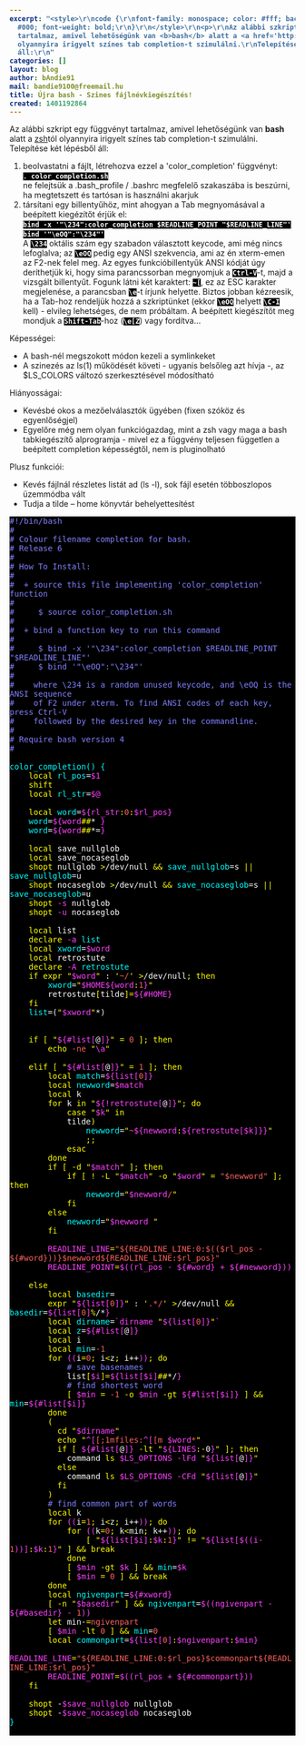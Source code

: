```yaml
---
excerpt: "<style>\r\ncode {\r\nfont-family: monospace; color: #fff; background-color:
  #000; font-weight: bold;\r\n}\r\n</style>\r\n<p>\r\nAz alábbi szkript egy függvényt
  tartalmaz, amivel lehetőségünk van <b>bash</b> alatt a <a href='http://zsh.sourceforge.net/'>zsh</a>tól
  olyannyira irigyelt színes tab completion-t szimulálni.\r\nTelepítése két lépésből
  áll:\r\n"
categories: []
layout: blog
author: bAndie91
mail: bandie9100@freemail.hu
title: Újra bash - Szines fájlnévkiegészítés!
created: 1401192864
---
```

<style>
code {
font-family: monospace; color: #fff; background-color: #000; font-weight: bold;
}
</style>
<p>
Az alábbi szkript egy függvényt tartalmaz, amivel lehetőségünk van <b>bash</b> alatt a <a href='http://zsh.sourceforge.net/'>zsh</a>tól olyannyira irigyelt színes tab completion-t szimulálni.
Telepítése két lépésből áll:
<!--break-->
<ol>
<li>
       beolvastatni a fájlt, létrehozva ezzel a 'color_completion' függvényt:<br>
       <code>. color_completion.sh</code><br>
       ne felejtsük a .bash_profile / .bashrc megfelelő szakaszába is beszúrni, ha megtetszett és tartósan is használni akarjuk</li>
<li>
       társítani egy billentyűhöz, mint ahogyan a Tab megnyomásával a beépített kiegézítőt érjük el:<br>
       <code>bind -x '"\234":color_completion $READLINE_POINT "$READLINE_LINE"'</code><br>
       <code>bind '"\eOQ":"\234"'</code><br>
       A <code>\234</code> oktális szám egy szabadon választott keycode, ami még nincs lefoglalva; az <code>\eOQ</code> pedig egy ANSI szekvencia, ami az én xterm-emen az F2-nek felel meg. Az egyes funkcióbillentyűk ANSI kódját úgy deríthetjük ki, hogy sima parancssorban megnyomjuk a <code>Ctrl-V</code>-t, majd a vizsgált billentyűt. Fogunk látni két karaktert: <code>~[</code>, ez az ESC karakter megjelenése, a parancsban <code>\e</code>-t írjunk helyette. Biztos jobban kézreesik, ha a Tab-hoz rendeljük hozzá a szkriptünket (ekkor <code>\eOQ</code> helyett <code>\C-I</code> kell) - elvileg lehetséges, de nem próbáltam. A beépített kiegészítőt meg mondjuk a <code>Shift-Tab</code>-hoz (<code>\e[Z</code>) vagy fordítva...
</li>
</ol>
</p>

Képességei:
<ul>
<li>A bash-nél megszokott módon kezeli a symlinkeket</li>
<li>A szinezés az ls(1) működését követi - ugyanis belsőleg azt hívja -, az $LS_COLORS változó szerkesztésével módosítható</li>
</ul>

Hiányosságai:
<ul>
<li>Kevésbé okos a mezőelválasztók ügyében (fixen szóköz és egyenlőségjel)</li>
<li>Egyelőre még nem olyan funkciógazdag, mint a zsh vagy maga a bash tabkiegészítő alprogramja - mivel ez a függvény teljesen független a beépített completion képességtől, nem is pluginolható</li>
</ul>

Plusz funkciói:
<ul>
<li>Kevés fájlnál részletes listát ad (ls -l), sok fájl esetén többoszlopos üzemmódba vált</li>
<li>Tudja a tilde &ndash; home könyvtár behelyettesítést</li>
</ul>

<style type="text/css">
<!--
pre { white-space: pre-wrap; font-family: monospace; color: #fff; background-color: #000; }
.lnr { color: #ffff00; }
.Special { color: #ff40ff; }
.Constant { color: #ff6060; }
.PreProc { color: #ff40ff; }
.Statement { color: #ffff00; }
.Identifier { color: #00ffff; }
.Comment { color: #8080ff; }
-->
</style>

<pre>
<span class="Comment">#!/bin/bash</span>
<span class="Comment">#</span>
<span class="Comment"># Colour filename completion for bash.</span>
<span class="Comment"># Release 6</span>
<span class="Comment">#</span>
<span class="Comment"># How To Install:</span>
<span class="Comment">#</span>
<span class="Comment">#  + source this file implementing 'color_completion' function</span>
<span class="Comment">#</span>
<span class="Comment">#     $ source color_completion.sh</span>
<span class="Comment">#</span>
<span class="Comment">#  + bind a function key to run this command</span>
<span class="Comment">#</span>
<span class="Comment">#     $ bind -x '&quot;\234&quot;:color_completion $READLINE_POINT &quot;$READLINE_LINE&quot;'</span>
<span class="Comment">#     $ bind '&quot;\eOQ&quot;:&quot;\234&quot;'</span>
<span class="Comment">#</span>
<span class="Comment">#    where \234 is a random unused keycode, and \eOQ is the ANSI sequence</span>
<span class="Comment">#    of F2 under xterm. To find ANSI codes of each key, press Ctrl-V</span>
<span class="Comment">#    followed by the desired key in the commandline.</span>
<span class="Comment">#</span>
<span class="Comment"># Require bash version 4</span>
<span class="Comment">#</span>

<span class="Identifier">color_completion() {</span>
	<span class="Statement">local</span> <span class="Identifier">rl_pos</span>=<span class="PreProc">$1</span>
	<span class="Statement">shift</span>
	<span class="Statement">local</span> <span class="Identifier">rl_str</span>=<span class="PreProc">$@</span>

	<span class="Statement">local</span> <span class="Identifier">word</span>=<span class="PreProc">${</span><span class="PreProc">rl_str</span><span class="Statement">:</span><span class="Constant">0</span><span class="Statement">:</span><span class="PreProc">$rl_pos</span><span class="PreProc">}</span>
	<span class="Identifier">word</span>=<span class="PreProc">${</span><span class="PreProc">word</span><span class="Statement">##</span>* <span class="PreProc">}</span>
	<span class="Identifier">word</span>=<span class="PreProc">${</span><span class="PreProc">word</span><span class="Statement">##</span>*=<span class="PreProc">}</span>

	<span class="Statement">local</span> save_nullglob
	<span class="Statement">local</span> save_nocaseglob
	<span class="Statement">shopt</span> nullglob <span class="Statement">&gt;</span>/dev/null <span class="Statement">&amp;&amp;</span> <span class="Identifier">save_nullglob</span>=s <span class="Statement">||</span> <span class="Identifier">save_nullglob</span>=u
	<span class="Statement">shopt</span> nocaseglob <span class="Statement">&gt;</span>/dev/null <span class="Statement">&amp;&amp;</span> <span class="Identifier">save_nocaseglob</span>=s <span class="Statement">||</span> <span class="Identifier">save_nocaseglob</span>=u
	<span class="Statement">shopt</span> <span class="Special">-s</span> nullglob
	<span class="Statement">shopt</span> <span class="Special">-u</span> nocaseglob

	<span class="Statement">local</span> list
	<span class="Statement">declare</span><span class="Identifier"> </span><span class="Special">-a</span><span class="Identifier"> list</span>
	<span class="Statement">local</span> <span class="Identifier">xword</span>=<span class="PreProc">$word</span>
	<span class="Statement">local</span> retrostute
	<span class="Statement">declare</span><span class="Identifier"> </span><span class="Special">-A</span><span class="Identifier"> retrostute</span>
	<span class="Statement">if </span><span class="Statement">expr</span> <span class="Statement">&quot;</span><span class="PreProc">$word</span><span class="Statement">&quot;</span> : <span class="Statement">'</span><span class="Constant">~/</span><span class="Statement">'</span> <span class="Statement">&gt;</span>/dev/null<span class="Statement">;</span> <span class="Statement">then</span>
		<span class="Identifier">xword</span>=<span class="Statement">&quot;</span><span class="PreProc">$HOME</span><span class="PreProc">${</span><span class="PreProc">word</span><span class="Statement">:</span><span class="Constant">1</span><span class="PreProc">}</span><span class="Statement">&quot;</span>
		retrostute<span class="Statement">[</span>tilde<span class="Statement">]</span><span class="Statement">=</span><span class="PreProc">${#</span><span class="PreProc">HOME</span><span class="PreProc">}</span>
	<span class="Statement">fi</span>
	<span class="Identifier">list</span>=(<span class="Statement">&quot;</span><span class="PreProc">$xword</span><span class="Statement">&quot;</span>*)


	<span class="Statement">if </span><span class="Statement">[</span> <span class="Statement">&quot;</span><span class="PreProc">${#</span><span class="PreProc">list</span><span class="PreProc">[</span>@<span class="PreProc">]</span><span class="PreProc">}</span><span class="Statement">&quot;</span> <span class="Statement">=</span> <span class="Constant">0</span> <span class="Statement">]</span><span class="Statement">;</span> <span class="Statement">then</span>
		<span class="Statement">echo</span><span class="Constant"> -ne </span><span class="Statement">&quot;</span><span class="Special">\a</span><span class="Statement">&quot;</span>

	<span class="Statement">elif</span> <span class="Statement">[</span> <span class="Statement">&quot;</span><span class="PreProc">${#</span><span class="PreProc">list</span><span class="PreProc">[</span>@<span class="PreProc">]</span><span class="PreProc">}</span><span class="Statement">&quot;</span> <span class="Statement">=</span> <span class="Constant">1</span> <span class="Statement">]</span><span class="Statement">;</span> <span class="Statement">then</span>
		<span class="Statement">local</span> <span class="Identifier">match</span>=<span class="PreProc">${</span><span class="PreProc">list</span><span class="PreProc">[</span><span class="Constant">0</span><span class="PreProc">]</span><span class="PreProc">}</span>
		<span class="Statement">local</span> <span class="Identifier">newword</span>=<span class="PreProc">$match</span>
		<span class="Statement">local</span> k
		<span class="Statement">for </span>k <span class="Statement">in</span> <span class="Statement">&quot;</span><span class="PreProc">${!</span><span class="PreProc">retrostute</span><span class="PreProc">[</span>@<span class="PreProc">]</span><span class="PreProc">}</span><span class="Statement">&quot;</span><span class="Statement">;</span> <span class="Statement">do</span>
			<span class="Statement">case</span> <span class="Statement">&quot;</span><span class="PreProc">$k</span><span class="Statement">&quot;</span> <span class="Statement">in</span>
			tilde<span class="Statement">)</span>
				<span class="Identifier">newword</span>=<span class="Statement">&quot;</span><span class="Constant">~</span><span class="PreProc">${</span><span class="PreProc">newword</span><span class="Statement">:</span><span class="PreProc">${</span><span class="PreProc">retrostute</span><span class="PreProc">[</span><span class="PreProc">$k</span><span class="PreProc">]</span><span class="PreProc">}}</span><span class="Statement">&quot;</span>
				<span class="Statement">;;</span>
			<span class="Statement">esac</span>
		<span class="Statement">done</span>
		<span class="Statement">if </span><span class="Statement">[</span> <span class="Statement">-d</span> <span class="Statement">&quot;</span><span class="PreProc">$match</span><span class="Statement">&quot;</span> <span class="Statement">]</span><span class="Statement">;</span> <span class="Statement">then</span>
			<span class="Statement">if </span><span class="Statement">[</span> <span class="Statement">!</span> <span class="Statement">-L</span> <span class="Statement">&quot;</span><span class="PreProc">$match</span><span class="Statement">&quot;</span> <span class="Statement">-o</span> <span class="Statement">&quot;</span><span class="PreProc">$word</span><span class="Statement">&quot;</span> <span class="Statement">=</span> <span class="Constant">&quot;$newword&quot;</span> <span class="Statement">]</span><span class="Statement">;</span> <span class="Statement">then</span>
				<span class="Identifier">newword</span>=<span class="Statement">&quot;</span><span class="PreProc">$newword</span><span class="Constant">/</span><span class="Statement">&quot;</span>
			<span class="Statement">fi</span>
		<span class="Statement">else</span>
			<span class="Identifier">newword</span>=<span class="Statement">&quot;</span><span class="PreProc">$newword</span><span class="Constant"> </span><span class="Statement">&quot;</span>
		<span class="Statement">fi</span>

		<span class="PreProc">READLINE_LINE</span><span class="Statement">=</span><span class="Constant">&quot;${READLINE_LINE:0:$(($rl_pos - ${#word}))}$newword${READLINE_LINE:$rl_pos}&quot;</span>
		<span class="PreProc">READLINE_POINT</span><span class="Statement">=</span><span class="PreProc">$((</span><span class="Special">rl_pos - </span><span class="PreProc">${#</span><span class="PreProc">word</span><span class="PreProc">}</span><span class="Special"> + </span><span class="PreProc">${#</span><span class="PreProc">newword</span><span class="PreProc">}</span><span class="PreProc">))</span>

	<span class="Statement">else</span>
		<span class="Statement">local</span> <span class="Identifier">basedir</span>=
		<span class="Statement">expr</span> <span class="Statement">&quot;</span><span class="PreProc">${</span><span class="PreProc">list</span><span class="PreProc">[</span><span class="Constant">0</span><span class="PreProc">]</span><span class="PreProc">}</span><span class="Statement">&quot;</span> : <span class="Statement">'</span><span class="Constant">.*/</span><span class="Statement">'</span> <span class="Statement">&gt;</span>/dev/null <span class="Statement">&amp;&amp;</span> <span class="Identifier">basedir</span>=<span class="PreProc">${</span><span class="PreProc">list</span><span class="PreProc">[</span><span class="Constant">0</span><span class="PreProc">]</span><span class="Statement">%</span>/*<span class="PreProc">}</span>
		<span class="Statement">local</span> <span class="Identifier">dirname</span>=<span class="Special">`dirname </span><span class="Statement">&quot;</span><span class="PreProc">${</span><span class="PreProc">list</span><span class="PreProc">[</span><span class="Constant">0</span><span class="PreProc">]</span><span class="PreProc">}</span><span class="Statement">&quot;</span><span class="Special">`</span>
		<span class="Statement">local</span> <span class="Identifier">z</span>=<span class="PreProc">${#</span><span class="PreProc">list</span><span class="PreProc">[</span>@<span class="PreProc">]</span><span class="PreProc">}</span>
		<span class="Statement">local</span> i
		<span class="Statement">local</span> <span class="Identifier">min</span>=<span class="Constant">-1</span>
		<span class="Statement">for </span><span class="Special">((</span>i<span class="Statement">=</span><span class="Constant">0</span><span class="Statement">;</span> i<span class="Statement">&lt;</span>z<span class="Statement">;</span> i++<span class="Special">))</span><span class="Statement">;</span> <span class="Statement">do</span>
			<span class="Comment"># save basenames</span>
			list<span class="Statement">[</span><span class="PreProc">$i</span><span class="Statement">]</span><span class="Statement">=</span><span class="PreProc">${</span><span class="PreProc">list</span><span class="PreProc">[</span><span class="PreProc">$i</span><span class="PreProc">]</span><span class="Statement">##</span>*/<span class="PreProc">}</span>
			<span class="Comment"># find shortest word</span>
			<span class="Statement">[</span> <span class="PreProc">$min</span> <span class="Statement">=</span> <span class="Constant">-1</span> <span class="Statement">-o</span> <span class="PreProc">$min</span> <span class="Statement">-gt</span> <span class="PreProc">${#</span><span class="PreProc">list</span><span class="PreProc">[</span><span class="PreProc">$i</span><span class="PreProc">]</span><span class="PreProc">}</span> <span class="Statement">]</span> <span class="Statement">&amp;&amp;</span> <span class="Identifier">min</span>=<span class="PreProc">${#</span><span class="PreProc">list</span><span class="PreProc">[</span><span class="PreProc">$i</span><span class="PreProc">]</span><span class="PreProc">}</span>
		<span class="Statement">done</span>
		<span class="Statement">(</span>
		  <span class="Statement">cd</span> <span class="Statement">&quot;</span><span class="PreProc">$dirname</span><span class="Statement">&quot;</span>
		  <span class="Statement">echo</span><span class="Constant"> </span><span class="Statement">&quot;</span><span class="Special">^[</span><span class="Constant">[;1mfiles:</span><span class="Special">^[</span><span class="Constant">[m </span><span class="PreProc">$word</span><span class="Constant">*</span><span class="Statement">&quot;</span>
		  <span class="Statement">if </span><span class="Statement">[</span> <span class="PreProc">${#</span><span class="PreProc">list</span><span class="PreProc">[</span>@<span class="PreProc">]</span><span class="PreProc">}</span> <span class="Statement">-lt</span> <span class="Statement">&quot;</span><span class="PreProc">${</span><span class="PreProc">LINES</span><span class="Statement">:-</span>0<span class="PreProc">}</span><span class="Statement">&quot;</span> <span class="Statement">]</span><span class="Statement">;</span> <span class="Statement">then</span>
		  	command <span class="Statement">ls</span> <span class="PreProc">$LS_OPTIONS</span> <span class="Special">-lFd</span> <span class="Statement">&quot;</span><span class="PreProc">${</span><span class="PreProc">list</span><span class="PreProc">[</span>@<span class="PreProc">]</span><span class="PreProc">}</span><span class="Statement">&quot;</span>
		  <span class="Statement">else</span>
		  	command <span class="Statement">ls</span> <span class="PreProc">$LS_OPTIONS</span> <span class="Special">-CFd</span> <span class="Statement">&quot;</span><span class="PreProc">${</span><span class="PreProc">list</span><span class="PreProc">[</span>@<span class="PreProc">]</span><span class="PreProc">}</span><span class="Statement">&quot;</span>
		  <span class="Statement">fi</span>
		<span class="Statement">)</span>
		<span class="Comment"># find common part of words</span>
		<span class="Statement">local</span> k
		<span class="Statement">for </span><span class="Special">((</span>i<span class="Statement">=</span><span class="Constant">1</span><span class="Statement">;</span> i<span class="Statement">&lt;</span>z<span class="Statement">;</span> i++<span class="Special">))</span><span class="Statement">;</span> <span class="Statement">do</span>
			<span class="Statement">for </span><span class="Special">((</span>k<span class="Statement">=</span><span class="Constant">0</span><span class="Statement">;</span> k<span class="Statement">&lt;</span>min<span class="Statement">;</span> k++<span class="Special">))</span><span class="Statement">;</span> <span class="Statement">do</span>
				<span class="Statement">[</span> <span class="Statement">&quot;</span><span class="PreProc">${</span><span class="PreProc">list</span><span class="PreProc">[</span><span class="PreProc">$i</span><span class="PreProc">]</span><span class="Statement">:</span><span class="PreProc">$k</span><span class="Statement">:</span><span class="Constant">1</span><span class="PreProc">}</span><span class="Statement">&quot;</span> <span class="Statement">!=</span> <span class="Statement">&quot;</span><span class="PreProc">${</span><span class="PreProc">list</span><span class="PreProc">[</span><span class="PreProc">$((</span><span class="Special">i</span><span class="Constant">-1</span><span class="PreProc">))</span><span class="PreProc">]</span><span class="Statement">:</span><span class="PreProc">$k</span><span class="Statement">:</span><span class="Constant">1</span><span class="PreProc">}</span><span class="Statement">&quot;</span> <span class="Statement">]</span> <span class="Statement">&amp;&amp;</span> <span class="Statement">break</span>
			<span class="Statement">done</span>
			<span class="Statement">[</span> <span class="PreProc">$min</span> <span class="Statement">-gt</span> <span class="PreProc">$k</span> <span class="Statement">]</span> <span class="Statement">&amp;&amp;</span> <span class="Identifier">min</span>=<span class="PreProc">$k</span>
			<span class="Statement">[</span> <span class="PreProc">$min</span> <span class="Statement">=</span> <span class="Constant">0</span> <span class="Statement">]</span> <span class="Statement">&amp;&amp;</span> <span class="Statement">break</span>
		<span class="Statement">done</span>
		<span class="Statement">local</span> <span class="Identifier">ngivenpart</span>=<span class="PreProc">${#</span><span class="PreProc">xword</span><span class="PreProc">}</span>
		<span class="Statement">[</span> <span class="Statement">-n</span> <span class="Statement">&quot;</span><span class="PreProc">$basedir</span><span class="Statement">&quot;</span> <span class="Statement">]</span> <span class="Statement">&amp;&amp;</span> <span class="Identifier">ngivenpart</span>=<span class="PreProc">$((</span><span class="Special">ngivenpart - </span><span class="PreProc">${#</span><span class="PreProc">basedir</span><span class="PreProc">}</span><span class="Special"> - </span><span class="Constant">1</span><span class="PreProc">))</span>
		<span class="Statement">let</span> min-<span class="Statement">=</span><span class="Constant">ngivenpart</span>
		<span class="Statement">[</span> <span class="PreProc">$min</span> <span class="Statement">-lt</span> <span class="Constant">0</span> <span class="Statement">]</span> <span class="Statement">&amp;&amp;</span> <span class="Identifier">min</span>=<span class="Constant">0</span>
		<span class="Statement">local</span> <span class="Identifier">commonpart</span>=<span class="PreProc">${</span><span class="PreProc">list</span><span class="PreProc">[</span><span class="Constant">0</span><span class="PreProc">]</span><span class="Statement">:</span><span class="PreProc">$ngivenpart</span><span class="Statement">:</span><span class="PreProc">$min</span><span class="PreProc">}</span>
		<span class="PreProc">READLINE_LINE</span><span class="Statement">=</span><span class="Constant">&quot;${READLINE_LINE:0:$rl_pos}$commonpart${READLINE_LINE:$rl_pos}&quot;</span>
		<span class="PreProc">READLINE_POINT</span><span class="Statement">=</span><span class="PreProc">$((</span><span class="Special">rl_pos + </span><span class="PreProc">${#</span><span class="PreProc">commonpart</span><span class="PreProc">}</span><span class="PreProc">))</span>
	<span class="Statement">fi</span>

	<span class="Statement">shopt</span> -<span class="PreProc">$save_nullglob</span> nullglob
	<span class="Statement">shopt</span> -<span class="PreProc">$save_nocaseglob</span> nocaseglob
<span class="Identifier">}</span>

</pre>
